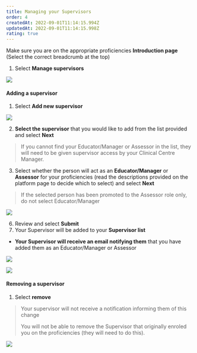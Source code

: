 ```yaml
---
title: Managing your Supervisors
order: 4
createdAt: 2022-09-01T11:14:15.994Z
updatedAt: 2022-09-01T11:14:15.998Z
rating: true
---
```

Make sure you are on the appropriate proficiencies **Introduction page** (Select the correct breadcrumb at the top)

1. Select **Manage supervisors**

![](/img/l_self-assess-proficiencies_manage-supervisors_1.png)

#### Adding a supervisor

1. Select **Add new supervisor**

![](/img/l_self-assess-proficiencies_manage-supervisors_2.png)

2. **Select the supervisor** that you would like to add from the list provided and select **Next**

> If you cannot find your Educator/Manager or Assessor in the list, they will need to be given supervisor access by your Clinical Centre Manager.

3. Select whether the person will act as an **Educator/Manager** or **Assessor** for your proficiencies (read the descriptions provided on the platform page to decide which to select) and select **Next**

> If the selected person has been promoted to the Assessor role only, do not select Educator/Manager

![](/img/l_self-assess-proficiencies_manage-supervisors_3.png)

6. Review and select **Submit**
7. Your Supervisor will be added to your **Supervisor list**

* **Your Supervisor will receive an email notifying them** that you have added them as an Educator/Manager or Assessor

![](/img/l_self-assess-proficiencies_manage-supervisors_5.png)

![](/img/l_self-assess-proficiencies_manage-supervisors_4.png)

#### Removing a supervisor

1. Select **remove**

> Your supervisor will not receive a notification informing them of this change
>
> You will not be able to remove the Supervisor that originally enroled you on the proficiencies (they will need to do this).

![](/img/l_self-assess-proficiencies_manage-supervisors_6.png)